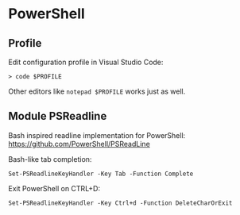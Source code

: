 # PowerShell

## Profile

Edit configuration profile in Visual Studio Code:

    > code $PROFILE

Other editors like `notepad $PROFILE` works just as well.

## Module PSReadline

Bash inspired readline implementation for PowerShell: https://github.com/PowerShell/PSReadLine

Bash-like tab completion:

    Set-PSReadlineKeyHandler -Key Tab -Function Complete

Exit PowerShell on CTRL+D:

    Set-PSReadlineKeyHandler -Key Ctrl+d -Function DeleteCharOrExit
